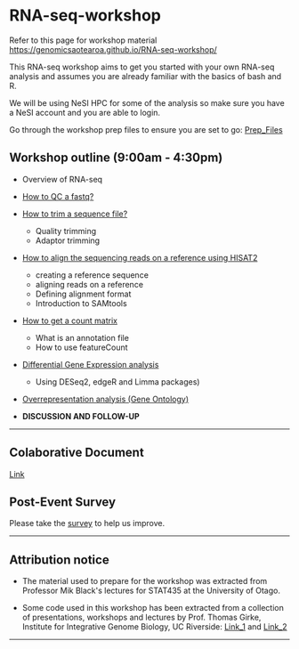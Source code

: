 # RNA-seq-workshop

Refer to this page for workshop material https://genomicsaotearoa.github.io/RNA-seq-workshop/

This RNA-seq workshop aims to get you started with your own RNA-seq analysis and assumes you are already familiar with the basics of bash and R.

We will be using NeSI HPC for some of the analysis so make sure you have a NeSI account and you are able to login.

Go through the workshop prep files to ensure you are set to go: <a href="https://github.com/foreal17/RNA-seq-workshop/blob/master/Prep_Files/README.md">Prep_Files</a>


## Workshop outline (9:00am - 4:30pm)

  * Overview of RNA-seq
  * <a href="https://github.com/GenomicsAotearoa/RNA-seq-workshop/tree/master/1.Quality_Assessment">How to QC a fastq?</a>
  * <a href="https://github.com/GenomicsAotearoa/RNA-seq-workshop/tree/master/2.Trimming_And_Filtering">How to trim a sequence file?</a>
    * Quality trimming
    * Adaptor trimming
  * <a href="https://github.com/GenomicsAotearoa/RNA-seq-workshop/tree/master/3.Mapping_And_Count">How to align the sequencing reads on a reference using HISAT2</a> 
    * creating a reference sequence
    * aligning reads on a reference
    * Defining alignment format
    * Introduction to SAMtools
 * <a href="https://github.com/GenomicsAotearoa/RNA-seq-workshop/tree/master/3.Mapping_And_Count">How to get a count matrix</a>
    * What is an annotation file
    * How to use featureCount
  * <a href="https://github.com/GenomicsAotearoa/RNA-seq-workshop/tree/master/4.Differential_Expression">Differential Gene Expression analysis</a> 
     * Using DESeq2, edgeR and Limma packages)
  * <a href="https://github.com/GenomicsAotearoa/RNA-seq-workshop/tree/master/5.Overrepresentation_Analysis">Overrepresentation analysis (Gene Ontology)</a>
  
  * __DISCUSSION AND FOLLOW-UP__
 
--- 
## Colaborative Document 
<a href="https://pad.riseup.net/p/UOO-RNA-seq_30072020">Link</a>

## Post-Event Survey
Please take the <a href="https://otago.au1.qualtrics.com/jfe/form/SV_6A3iTbRwsoImnQ2">survey</a> to help us improve.

---

  ## Attribution notice
  
- The material used to prepare for the workshop was extracted from Professor Mik Black's lectures for STAT435 at the University of Otago.

- Some code used in this workshop has been extracted from a collection of presentations, workshops and lectures by Prof. Thomas Girke, Institute for Integrative Genome Biology, UC Riverside: <a href="http://girke.bioinformatics.ucr.edu/">Link_1</a> and <a href="http://faculty.ucr.edu/~tgirke/HTML_Presentations/Manuals/MCBIOS2015/Rrnaseq/Rrnaseq.pdf">Link_2</a>

---
